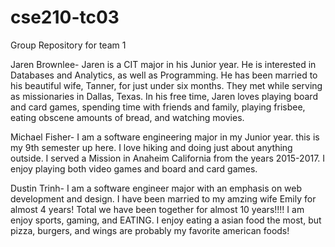 # cse210-tc03
Group Repository for team 1

Jaren Brownlee-
Jaren is a CIT major in his Junior year. He is interested
in Databases and Analytics, as well as Programming. He has
been married to his beautiful wife, Tanner, for just under
six months. They met while serving as missionaries in Dallas,
Texas. In his free time, Jaren loves playing board and card
games, spending time with friends and family, playing frisbee,
eating obscene amounts of bread, and watching movies.

Michael Fisher-
I am a software engineering major in my Junior year. this is my 9th
semester up here. I love hiking and doing just about anything outside.
I served a Mission in Anaheim California from the years 2015-2017. I 
enjoy playing both video games and board and card games.

Dustin Trinh-
I am a software engineer major with an emphasis on web development and design.
I have been married to my amzing wife Emily for almost 4 years!
Total we have been together for almost 10 years!!!!
I am enjoy sports, gaming, and EATING. I enjoy eating a asian food the most, but pizza, burgers, and wings are probably my favorite american foods!
